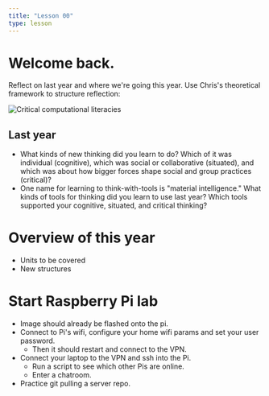 ```yaml
---
title: "Lesson 00"
type: lesson
---
```


# Welcome back. 

Reflect on last year and where we're going this year. Use Chris's theoretical
framework to structure reflection: 

![Critical computational literacies](https://chrisproctor.net/media/slides/2020_dissertation_defense/literacy.png)

## Last year

- What kinds of new thinking did you learn to do? Which of it was individual
  (cognitive), which was social or collaborative (situated), and which was about how bigger forces shape social and group practices 
  (critical)?
- One name for learning to think-with-tools is "material intelligence." What kinds of tools for thinking did you learn to use last year? Which
  tools supported your cognitive, situated, and critical thinking? 

# Overview of this year

- Units to be covered
- New structures

# Start Raspberry Pi lab
- Image should already be flashed onto the pi. 
- Connect to Pi's wifi, configure your home wifi params and set your user
  password. 
  - Then it should restart and connect to the VPN. 
- Connect your laptop to the VPN and ssh into the Pi. 
  - Run a script to see which other Pis are online. 
  - Enter a chatroom. 
- Practice git pulling a server repo. 

